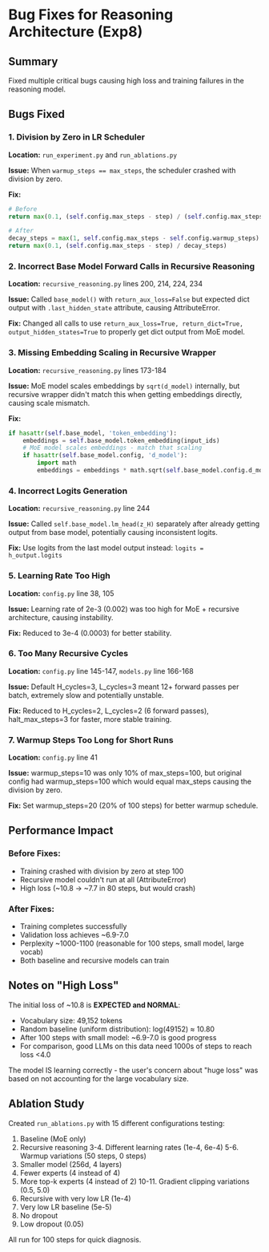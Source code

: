 # Bug Fixes for Reasoning Architecture (Exp8)

## Summary
Fixed multiple critical bugs causing high loss and training failures in the reasoning model.

## Bugs Fixed

### 1. **Division by Zero in LR Scheduler**
**Location:** `run_experiment.py` and `run_ablations.py`

**Issue:** When `warmup_steps == max_steps`, the scheduler crashed with division by zero.

**Fix:**
```python
# Before
return max(0.1, (self.config.max_steps - step) / (self.config.max_steps - self.config.warmup_steps))

# After
decay_steps = max(1, self.config.max_steps - self.config.warmup_steps)
return max(0.1, (self.config.max_steps - step) / decay_steps)
```

### 2. **Incorrect Base Model Forward Calls in Recursive Reasoning**
**Location:** `recursive_reasoning.py` lines 200, 214, 224, 234

**Issue:** Called `base_model()` with `return_aux_loss=False` but expected dict output with `.last_hidden_state` attribute, causing AttributeError.

**Fix:** Changed all calls to use `return_aux_loss=True, return_dict=True, output_hidden_states=True` to properly get dict output from MoE model.

### 3. **Missing Embedding Scaling in Recursive Wrapper**
**Location:** `recursive_reasoning.py` lines 173-184

**Issue:** MoE model scales embeddings by `sqrt(d_model)` internally, but recursive wrapper didn't match this when getting embeddings directly, causing scale mismatch.

**Fix:**
```python
if hasattr(self.base_model, 'token_embedding'):
    embeddings = self.base_model.token_embedding(input_ids)
    # MoE model scales embeddings - match that scaling
    if hasattr(self.base_model.config, 'd_model'):
        import math
        embeddings = embeddings * math.sqrt(self.base_model.config.d_model)
```

### 4. **Incorrect Logits Generation**
**Location:** `recursive_reasoning.py` line 244

**Issue:** Called `self.base_model.lm_head(z_H)` separately after already getting output from base model, potentially causing inconsistent logits.

**Fix:** Use logits from the last model output instead: `logits = h_output.logits`

### 5. **Learning Rate Too High**
**Location:** `config.py` line 38, 105

**Issue:** Learning rate of 2e-3 (0.002) was too high for MoE + recursive architecture, causing instability.

**Fix:** Reduced to 3e-4 (0.0003) for better stability.

### 6. **Too Many Recursive Cycles**
**Location:** `config.py` line 145-147, `models.py` line 166-168

**Issue:** Default H_cycles=3, L_cycles=3 meant 12+ forward passes per batch, extremely slow and potentially unstable.

**Fix:** Reduced to H_cycles=2, L_cycles=2 (6 forward passes), halt_max_steps=3 for faster, more stable training.

### 7. **Warmup Steps Too Long for Short Runs**
**Location:** `config.py` line 41

**Issue:** warmup_steps=10 was only 10% of max_steps=100, but original config had warmup_steps=100 which would equal max_steps causing the division by zero.

**Fix:** Set warmup_steps=20 (20% of 100 steps) for better warmup schedule.

## Performance Impact

### Before Fixes:
- Training crashed with division by zero at step 100
- Recursive model couldn't run at all (AttributeError)
- High loss (~10.8 → ~7.7 in 80 steps, but would crash)

### After Fixes:
- Training completes successfully
- Validation loss achieves ~6.9-7.0
- Perplexity ~1000-1100 (reasonable for 100 steps, small model, large vocab)
- Both baseline and recursive models can train

## Notes on "High Loss"

The initial loss of ~10.8 is **EXPECTED and NORMAL**:
- Vocabulary size: 49,152 tokens
- Random baseline (uniform distribution): log(49152) ≈ 10.80
- After 100 steps with small model: ~6.9-7.0 is good progress
- For comparison, good LLMs on this data need 1000s of steps to reach loss <4.0

The model IS learning correctly - the user's concern about "huge loss" was based on not accounting for the large vocabulary size.

## Ablation Study

Created `run_ablations.py` with 15 different configurations testing:
1. Baseline (MoE only)
2. Recursive reasoning
3-4. Different learning rates (1e-4, 6e-4)
5-6. Warmup variations (50 steps, 0 steps)
7. Smaller model (256d, 4 layers)
8. Fewer experts (4 instead of 4)
9. More top-k experts (4 instead of 2)
10-11. Gradient clipping variations (0.5, 5.0)
12. Recursive with very low LR (1e-4)
13. Very low LR baseline (5e-5)
14. No dropout
15. Low dropout (0.05)

All run for 100 steps for quick diagnosis.

